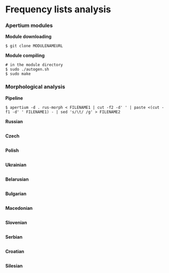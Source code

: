 # Frequency lists analysis

### Apertium modules

**Module downloading**

```
$ git clone MODULENAMEURL
```

**Module compiling**

```
# in the module directory
$ sudo ./autogen.sh
$ sudo make
```

### Morphological analysis

**Pipeline**

```
$ apertium -d . rus-morph < FILENAME1 | cut -f2 -d' ' | paste <(cut -f1 -d' ' FILENAME1) - | sed 's/\t/ /g' > FILENAME2
```

**Russian**
```

```

**Czech**
```

```

**Polish**
```

```

**Ukrainian**
```

```

**Belarusian**
```

```

**Bulgarian** 
```

```

**Macedonian**
```

```

**Slovenian**
```

```

**Serbian**
```

```

**Croatian**
```

```

**Silesian**
```

```
